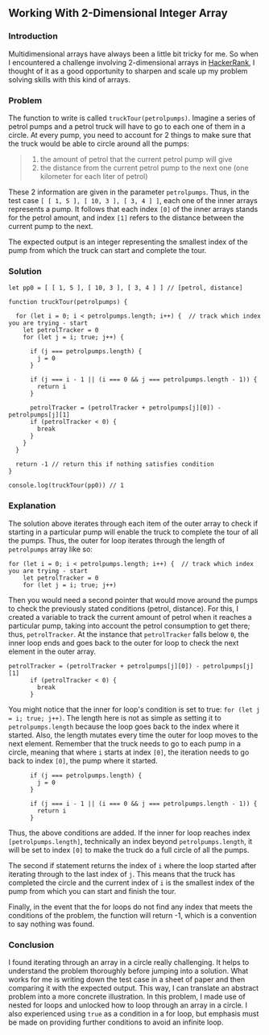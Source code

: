 ## Working With 2-Dimensional Integer Array

### Introduction

Multidimensional arrays have always been a little bit tricky for me. So when I encountered a challenge involving 2-dimensional arrays in [HackerRank](https://www.hackerrank.com/), I thought of it as a good opportunity to sharpen and scale up my problem solving skills with this kind of arrays.

### Problem
The function to write is called `truckTour(petrolpumps)`. Imagine a series of petrol pumps and a petrol truck will have to go to each one of them in a circle. At every pump, you need to account for 2 things to make sure that the truck would be able to circle around all the pumps:

> 1. the amount of petrol that the current petrol pump will give
> 2. the distance from the current petrol pump to the next one (one kilometer for each liter of petrol)

These 2 information are given in the parameter `petrolpumps`. Thus, in the test case `[ [ 1, 5 ], [ 10, 3 ], [ 3, 4 ] ]`, each one of the inner arrays represents a pump. It follows that each index `[0]` of the inner arrays stands for the petrol amount, and index `[1]` refers to the distance between the current pump to the next.

The expected output is an integer representing the smallest index of the pump from which the truck can start and complete the tour.

### Solution
```
let pp0 = [ [ 1, 5 ], [ 10, 3 ], [ 3, 4 ] ] // [petrol, distance]

function truckTour(petrolpumps) {
  
  for (let i = 0; i < petrolpumps.length; i++) {  // track which index you are trying - start
    let petrolTracker = 0
    for (let j = i; true; j++) {

      if (j === petrolpumps.length) {
        j = 0
      }

      if (j === i - 1 || (i === 0 && j === petrolpumps.length - 1)) {
        return i
      }

      petrolTracker = (petrolTracker + petrolpumps[j][0]) - petrolpumps[j][1]
      if (petrolTracker < 0) {
        break
      }
    }
  }

  return -1 // return this if nothing satisfies condition
}

console.log(truckTour(pp0)) // 1
```
### Explanation
The solution above iterates through each item of the outer array to check if starting in a particular pump will enable the truck to complete the tour of all the pumps. Thus, the outer for loop iterates through the length of `petrolpumps` array like so:
```
for (let i = 0; i < petrolpumps.length; i++) {  // track which index you are trying - start
    let petrolTracker = 0
    for (let j = i; true; j++)
```

Then you would need a second pointer that would move around the pumps to check the previously stated conditions (petrol, distance). For this, I created a variable to track the current amount of petrol when it reaches a particular pump, taking into account the petrol consumption to get there; thus, `petrolTracker`. At the instance that `petrolTracker` falls below `0`, the inner loop ends and goes back to the outer for loop to check the next element in the outer array.
```
petrolTracker = (petrolTracker + petrolpumps[j][0]) - petrolpumps[j][1]
      if (petrolTracker < 0) {
        break
      }
```

You might notice that the inner for loop's condition is set to true: `for (let j = i; true; j++)`. The length here is not as simple as setting it to `petrolpumps.length` because the loop goes back to the index where it started. Also, the length mutates every time the outer for loop moves to the next element. Remember that the truck needs to go to each pump in a circle, meaning that where `i` starts at index `[0]`, the iteration needs to go back to index `[0]`, the pump where it started. 

```
      if (j === petrolpumps.length) {
        j = 0
      }

      if (j === i - 1 || (i === 0 && j === petrolpumps.length - 1)) {
        return i
      }
```

Thus, the above conditions are added. If the inner for loop reaches index `[petrolpumps.length]`, technically an index beyond `petrolpumps.length`, it will be set to index `[0]` to make the truck do a full circle of all the pumps. 

The second if statement returns the index of `i` where the loop started after iterating through to the last index  of `j`. This means that the truck has completed the circle and the current index of `i` is the smallest index of the pump from which you can start and finish the tour.

Finally, in the event that the for loops do not find any index that meets the conditions of the problem, the function will return -1, which is a convention to say nothing was found.

### Conclusion
I found iterating through an array in a circle really challenging. It helps to understand the problem thoroughly before jumping into a solution. What works for me is writing down the test case in a sheet of paper and then comparing it with the expected output. This way, I can translate an abstract problem into a more concrete illustration. In this problem, I made use of nested for loops and unlocked how to loop through an array in a circle. I also experienced using `true` as a condition in a for loop, but emphasis must be made on providing further conditions to avoid an infinite loop.








